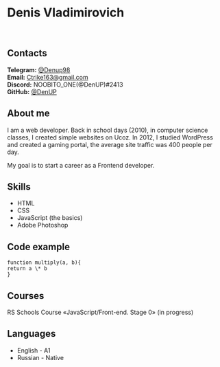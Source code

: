 # Denis Vladimirovich

&nbsp;

## Contacts

**Telegram:** [@Denup98](https://t.me/Denup98) <br/>
**Email:** <Ctrike163@gmail.com> <br/>
**Discord:** NOOBITO_ONE(@DenUP)#2413<br/>
**GitHub:** [@DenUP](https://github.com/DenUP)<br/>

## About me

I am a web developer. Back in school days (2010), in computer science classes, I
created simple websites on Ucoz. In 2012, I studied WordPress and created a gaming portal, the average site traffic was 400 people per day.

My goal is to start a career as a Frontend developer.

## Skills

- HTML
- CSS
- JavaScript (the basics)
- Adobe Photoshop

## Code example

```
function multiply(a, b){
return a \* b
}
```

## Courses

RS Schools Course «JavaScript/Front-end. Stage 0» (in progress)

## Languages

- English - A1
- Russian - Native
